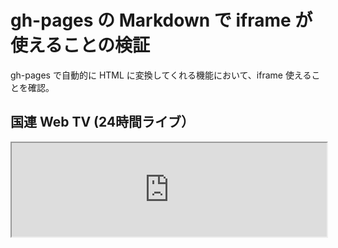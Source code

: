 # gh-pages の Markdown で iframe が使えることの検証
gh-pages で自動的に HTML に変換してくれる機能において、iframe 使えることを確認。

## 国連 Web TV (24時間ライブ）
<iframe width="100%" src="https://youtube.com/embed/-zbZCIIHl2Q"></iframe>
